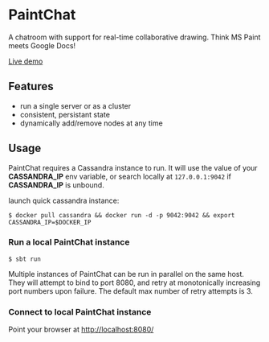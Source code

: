 # PaintChat
A chatroom with support for real-time collaborative drawing. Think MS Paint meets Google Docs!

[Live demo](http://draw.ws)

## Features

-  run a single server or as a cluster
-  consistent, persistant state
-  dynamically add/remove nodes at any time

## Usage

PaintChat requires a Cassandra instance to run. It will use the value of your __CASSANDRA_IP__ env variable, or search locally at `127.0.0.1:9042` if __CASSANDRA_IP__ is unbound.

launch quick cassandra instance:

	$ docker pull cassandra && docker run -d -p 9042:9042 && export CASSANDRA_IP=$DOCKER_IP

### Run a local PaintChat instance

	$ sbt run

Multiple instances of PaintChat can be run in parallel on the same host. They will attempt to bind to port 8080, and retry at monotonically increasing port numbers upon failure. The default max number of retry attempts is 3.

### Connect to local PaintChat instance

Point your browser at [http://localhost:8080/](http://localhost:8080/)
